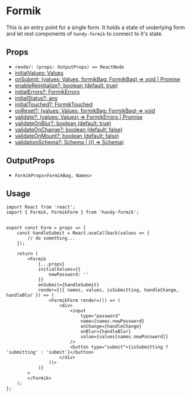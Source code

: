 # Formik

This is an entry point for a single form. It holds a state of underlying form and let rest components of `handy-formik` to connect to it's state.

## Props

* `render: (props: OutputProps) => ReactNode`
* [initialValues: Values](https://jaredpalmer.com/formik/docs/api/formik#initialvalues-values)
* [onSubmit: (values: Values, formikBag: FormikBag) => void | Promise<any>](https://jaredpalmer.com/formik/docs/api/*formik#onsubmit-values-values-formikbag-formikbag--void--promiseany)
* [enableReinitialize?: boolean (default: true)](https://jaredpalmer.com/formik/docs/api/formik#enablereinitialize-boolean)
* [initialErrors?: FormikErrors<Values>](https://jaredpalmer.com/formik/docs/api/formik#initialerrors-formikerrorsvalues)
* [initialStatus?: any](https://jaredpalmer.com/formik/docs/api/formik#initialstatus-any)
* [initialTouched?: FormikTouched<Values>](https://jaredpalmer.com/formik/docs/api/formik#initialtouched-formiktouchedvalues)
* [onReset?: (values: Values, formikBag: FormikBag) => void](https://jaredpalmer.com/formik/docs/api/formik#onreset-values-values-formikbag-formikbag--void)
* [validate?: (values: Values) => FormikErrors<Values> | Promise<any>](https://jaredpalmer.com/formik/docs/api/formik#validate-values-values--formikerrorsvalues--promiseany)
* [validateOnBlur?: boolean (default: true)](https://jaredpalmer.com/formik/docs/api/formik#validateonblur-boolean)
* [validateOnChange?: boolean (default: false)](https://jaredpalmer.com/formik/docs/api/formik#validateonchange-boolean)
* [validateOnMount?: boolean (default: false)](https://jaredpalmer.com/formik/docs/api/formik#validateonmount-boolean)
* [validationSchema?: Schema | (() => Schema)](https://jaredpalmer.com/formik/docs/api/formik#validationschema-schema----schema)

## OutputProps

* `FormikProps<FormikBag, Names>`

## Usage

```
import React from 'react';
import { Formik, FormikForm } from 'handy-formik';


export const Form = props => {
    const handleSubmit = React.useCallback(values => {
        // do something...
    });

    return (
        <Formik
            {...props}
            initialValues={{
                newPassword: ''
            }}
            onSubmit={handleSubmit}
            render={({ names, values, isSubmitting, handleChange, handleBlur }) => (
                <FormikForm render=(() => (
                    <div>
                        <input
                            type="password"
                            name={names.newPassword}
                            onChange={handleChange}
                            onBlur={handleBlur}
                            value={values[names.newPassword]}
                        />
                        <button type="submit">{isSubmitting ? 'submitting' : 'submit'}</button>
                    </div>
                ))>
            )}
        >
        </Formik>
    );
};
```
